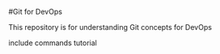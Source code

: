 #Git for DevOps

This repository is for understanding Git concepts for DevOps

include commands tutorial
